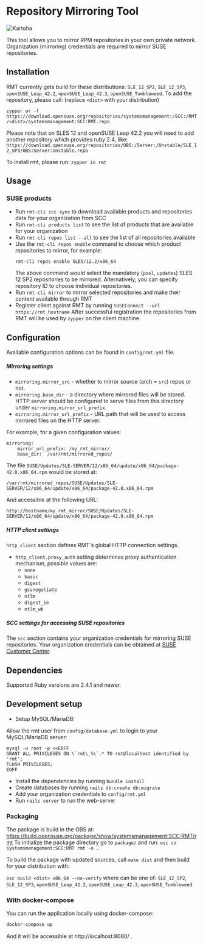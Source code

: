 # Repository Mirroring Tool
![Kartoha](https://travis-ci.org/SUSE/rmt.svg?branch=master)

This tool allows you to mirror RPM repositories in your own private network.
Organization (mirroring) credentials are required to mirror SUSE repositories.

## Installation

RMT currently gets build for these distributions: `SLE_12_SP2`, `SLE_12_SP3`, `openSUSE_Leap_42.2`, `openSUSE_Leap_42.3`, `openSUSE_Tumbleweed`.
To add the repository, please call: (replace `<dist>` with your distribution)

`zypper ar -f https://download.opensuse.org/repositories/systemsmanagement:/SCC:/RMT/<dist>/systemsmanagement:SCC:RMT.repo`

Please note that on SLES 12 and openSUSE Leap 42.2 you will need to add another repository which provides ruby 2.4, like:
`https://download.opensuse.org/repositories/OBS:/Server:/Unstable/SLE_12_SP3/OBS:Server:Unstable.repo`

To install rmt, please run: `zypper in rmt`

## Usage

### SUSE products

* Run `rmt-cli scc sync` to download available products and repositories data for your organization from SCC
* Run `rmt-cli products list` to see the list of products that are available for your organization
* Run `rmt-cli repos list --all` to see the list of all repositories available
* Use the `rmt-cli repos enable` command to choose which product repositories to mirror, for example:
  ```
  rmt-cli repos enable SLES/12.2/x86_64
  ```
  The above command would select the mandatory (`pool`, `updates`) SLES 12 SP2 repositories to be mirrored.
  Alternatively, you can specify repository ID to choose individual repositories.
* Run `rmt-cli mirror` to mirror selected repositories and make their content available through RMT
* Register client against RMT by running `SUSEConnect --url https://rmt_hostname`
  After successful registration the repositories from RMT will be used by `zypper` on the client machine.

## Configuration

Available configuration options can be found in `config/rmt.yml` file.

##### Mirroring settings

- `mirroring.mirror_src` - whether to mirror source (arch = `src`) repos or not.
- `mirroring.base_dir` - a directory where mirrored files will be stored. HTTP server should be configured to serve files from this directory under `mirroring.mirror_url_prefix`.
- `mirroring.mirror_url_prefix` - URL path that will be used to access mirrored files on the HTTP server.

For example, for a given configuration values:
```
mirroring:
    mirror_url_prefix: /my_rmt_mirror/
    base_dir:  /var/rmt/mirrored_repos/
```

The file `SUSE/Updates/SLE-SERVER/12/x86_64/update/x86_64/package-42.0.x86_64.rpm` would be stored at:

`/var/rmt/mirrored_repos/SUSE/Updates/SLE-SERVER/12/x86_64/update/x86_64/package-42.0.x86_64.rpm`

And accessible at the following URL:

`http://hostname/my_rmt_mirror/SUSE/Updates/SLE-SERVER/12/x86_64/update/x86_64/package-42.0.x86_64.rpm`

##### HTTP client settings

`http_client` section defines RMT's global HTTP connection settings.

- `http_client.proxy_auth` setting determines proxy authentication mechanism, possible values are:
    * `none`
    * `basic`
    * `digest`
    * `gssnegotiate`
    * `ntlm`
    * `digest_ie`
    * `ntlm_wb`

##### SCC settings for accessing SUSE repositories

The `scc` section contains your organization credentials for mirroring SUSE repositories.
Your organization credentials can be obtained at [SUSE Customer Center](https://scc.suse.com).

## Dependencies

Supported Ruby versions are 2.4.1 and newer.

## Development setup

* Setup MySQL/MariaDB:

Allow the rmt user from `config/database.yml` to login to your MySQL/MariaDB server:

```
mysql -u root -p <<EOFF
GRANT ALL PRIVILEGES ON \`rmt\_%\`.* TO rmt@localhost identified by 'rmt';
FLUSH PRIVILEGES;
EOFF
```

* Install the dependencies by running `bundle install`
* Create databases by running `rails db:create db:migrate`
* Add your organization credentials to `config/rmt.yml`
* Run `rails server` to run the web-server

### Packaging

The package is build in the OBS at: https://build.opensuse.org/package/show/systemsmanagement:SCC:RMT/rmt
To initialize the package directory go to `package/` and run: `osc co systemsmanagement:SCC:RMT rmt -o .`

To build the package with updated sources, call `make dist` and then build for your distribution with:

`osc build <dist> x86_64 --no-verify` where <dist> can be one of: `SLE_12_SP2`, `SLE_12_SP3`, `openSUSE_Leap_42.2`, `openSUSE_Leap_42.3`, `openSUSE_Tumbleweed`

### With docker-compose

You can run the application locally using docker-compose:

```bash
docker-compose up
```

And it will be accessible at http://localhost:8080/ .

